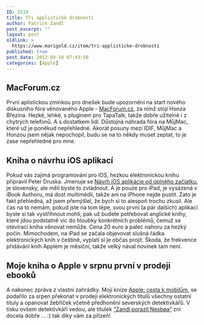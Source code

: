 ```yaml
---
ID: 2519
title: Tři applistické drobnosti
author: Patrick Zandl
post_excerpt: ""
layout: post
oldlink: >
  https://www.marigold.cz/item/tri-applisticke-drobnosti
published: true
post_date: 2012-09-18 07:43:50
categories: [Apple]
---
```

<h2> MacForum.cz</h2>

<p>První aplistickou zmínkou pro dnešek bude upozornění na start nového diskusního fóra věnovaného Apple - <a href="http://www.macforum.cz" target="_self" title="">MacForum.cz</a>, za nímž stojí Honza Březina. Hezké, lehké, s pluginem pro TapaTalk, takže dobře užitelné i z chytrých telefonů. A s dostatkem lidí. Důstojná náhrada fóra na MůjMac, které už je poněkud nepřehledné. Akorát posuny mezi IDIF, MůjMac a Honzou jsem  nějak nepochopil, budu se na to někdy muset zeptat, to je zase nepřehledné pro mne.</p>

<h2>Kniha o návrhu iOS aplikací</h2>

<p>Pokud vás zajímá programování pro iOS, hezkou elektronickou knihu připravil Peter Druska. Jmenuje se <a href="http://itunes.apple.com/sk/book/navrh-ios-aplikacie-od-uplneho/id551958666?mt=11" target="_self" title="">Návrh iOS aplikácie od úplného začiatku</a>, je slovensky, ale měli byste to zvládnout. A je pouze pro iPad, je vysázená v iBook Authoru, má dost multimédií, takže ani na iPhone nejde pustit. Zato je fakt přehledná, až jsem přemýšlel, že bych si to alespoň trochu zkusil. Ale čas na to nemám, pokud jste na tom lépe, svou první (a pár dalších) aplikací byste si tak vystřihnout mohli, pak už budete potřebovat anglické knihy, které jdou podstatně víc do hloubky konkrétních problémů, čemuž se otevírací kniha věnovat nemůže. Cena 20 euro a palec nahoru za hezký počin. Mimochodem, na iPad se začala objevovat slušná řádka elektronických knih v češtině, vyplatí si je občas projít. Škoda, že frekvence přidávání knih Applem je měsíční, takže velký nával novinek tam není. </p>

<h2> Moje kniha o Apple v srpnu první v prodeji ebooků</h2>

<p>A nakonec zpráva z vlastní zahrádky. Mojí knize <a href="http://www.zandl.cz/knihy/apple-cesta-k-mobilum/" target="_self" title="">Apple: cesta k mobilům</a>, se podařilo za srpen překonat v prodeji elektronických titulů všechny ostatní tituly a opanovat žebříček včetně předhonění severských detektivkářů. V tisku ovšem detektivkáři vedou, ale titulek <a href="http://www.lupa.cz/zpravicky/zebricek-nejprodavanejsich-e-knih-za-srpen-zandl-porazil-nesboa/" target="_self" title="">“Zandl porazil Nesbøa”</a> zní docela dobře … :) tak díky vám za přízeň!</p>

<p>&nbsp;</p>